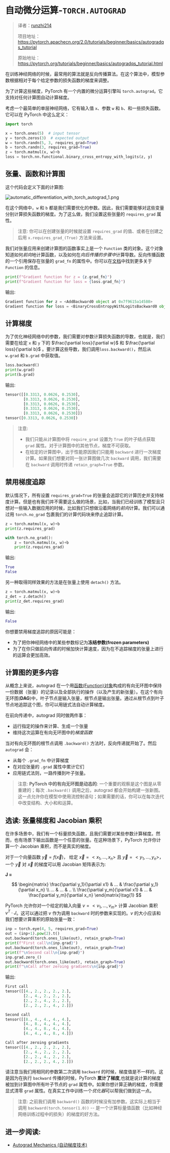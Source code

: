 # 自动微分运算-`TORCH.AUTOGRAD`

> 译者：[runzhi214](https://github.com/runzhi214)
>
> 项目地址：<https://pytorch.apachecn.org/2.0/tutorials/beginner/basics/autogradqs_tutorial>
>
> 原始地址：<https://pytorch.org/tutorials/beginner/basics/autogradqs_tutorial.html>

在训练神经网络的时候，最常用的算法就是反向传播算法。在这个算法中，模型参数根据相对于每个给定参数的损失函数的梯度来调整。

为了计算这些梯度，PyTorch 有一个内置的微分运算引擎叫 `torch.autograd`。它支持对任何计算图自动计算梯度。

考虑一个最简单的单层神经网络，它有输入值 `x`、参数 `w` 和 `b`、和一些损失函数。它可以在 PyTorch 中这么定义：

```py
import torch

x = torch.ones(5)  # input tensor
y = torch.zeros(3)  # expected output
w = torch.randn(5, 3, requires_grad=True)
b = torch.randn(3, requires_grad=True)
z = torch.matmul(x, w)+b
loss = torch.nn.functional.binary_cross_entropy_with_logits(z, y)
```

## 张量、函数和计算图

这个代码会定义下面的计算图:

![automatic_differentiation_with_torch_autograd_1.png](../../../img/automatic_differentiation_with_torch_autograd_1.png)

在这个网络中，`w` 和 `b` 都是我们需要优化的参数。因此，我们需要能够对这些变量分别计算损失函数的梯度。为了这么做，我们设置这些张量的 `requires_grad` 属性。

> 注意:
> 你可以在创建张量的时候就设置 `requires_grad` 的值、或者在创建之后用 `x.requires_grad_(True)` 方法来设置。

我们对张量应用来创建计算图的函数事实上是一个 `Function` 类的对象。这个对象知道如何*前向*地计算函数，以及如何在*向后传播的步骤中*计算导数。反向传播函数的一个引用保存在张量的 `grad_fn` 的属性中。你可以在[文档](https://pytorch.org/docs/stable/autograd.html#function)中找到更多关于 `Function` 的信息。

```py
print(f"Gradient function for z = {z.grad_fn}")
print(f"Gradient function for loss = {loss.grad_fn}")
```

输出:

```py
Gradient function for z = <AddBackward0 object at 0x7f9615a14580>
Gradient function for loss = <BinaryCrossEntropyWithLogitsBackward0 object at 0x7f9615a14bb0>
```

## 计算梯度

为了优化神经网络中的参数，我们需要对参数计算损失函数的导数，也就是，我们需要在给定 `x` 和 `y` 下的 $\frac{\partial loss}{\partial w}$ 和 $\frac{\partial loss}{\partial b}$ 。要计算这些导数，我们调用`loss.backward()`，然后从 `w.grad` 和 `b.grad` 中获取值。

```py
loss.backward()
print(w.grad)
print(b.grad)
```

输出:

```py
tensor([[0.3313, 0.0626, 0.2530],
        [0.3313, 0.0626, 0.2530],
        [0.3313, 0.0626, 0.2530],
        [0.3313, 0.0626, 0.2530],
        [0.3313, 0.0626, 0.2530]])
tensor([0.3313, 0.0626, 0.2530])
```

> 注意:
> * 我们只能从计算图中将 `require_grad` 设置为 `True` 的叶子结点获取 `grad` 属性。对于计算图中的其他节点，梯度不可获取。
> * 在给定的计算图中，出于性能原因我们只能用 `backward` 进行一次梯度计算。如果我们想要对同一张计算图做几次 `backward` 调用，我们需要在 `backward` 调用时传递 `retain_graph=True` 参数。

## 禁用梯度追踪

默认情况下，所有设置 `requires_grad=True` 的张量会追踪它的计算历史并支持梯度计算。但是也有我们并不需要这么做的场景，比如，当我们已经训练了模型且只想对一些输入数据应用的时候，比如我们只想做沿着网络的*前向*计算。我们可以通过用 `torch.no_grad` 包裹我们的计算代码块来停止追踪计算。

```py
z = torch.matmul(x, w)+b
print(z.requires_grad)

with torch.no_grad():
    z = torch.matmul(x, w)+b
    print(z.requires_grad)
```

输出:

```py
True
False
```

另一种取得同样效果的方法是在张量上使用 `detach()` 方法。

```py
z = torch.matmul(x, w)+b
z_det = z.detach()
print(z_det.requires_grad)
```

输出:

```py
False
```

你想要禁用梯度追踪的原因可能是：
- 为了把你神经网络中的某些参数标记为**冻结参数(frozen parameters)**
- 为了在你只做前向传递的时候加快计算速度，因为在不追踪梯度的张量上进行的运算会更加高效。

## 计算图的更多内容

从概念上来说，autograd 在一个用[函数(Function)对象](https://pytorch.org/docs/stable/autograd.html#torch.autograd.Function)构成的有向无环图中保持一份数据（张量）的记录以及全部执行的操作（以及产生的新张量）。在这个有向无环图(**DAG**)中，叶子节点是输入张量，根节点是输出张量。通过从根节点到叶子节点地追踪这个图，你可以用链式法自动计算梯度。

在前向传递中，autograd 同时做两件事：
- 运行指定的操作来计算、生成一个张量
- 维持这次运算在有向无环图中的*梯度函数*

当对有向无环图的根节点调用 `.backward()` 方法时，反向传递就开始了。然后 `autograd` 会：
- 从每个 `.grad_fn` 中计算梯度
- 在对应张量的 `.grad` 属性中累计它们
- 应用链式法则，一路传播到叶子张量。

> 注意:
> **PyTorch 中的有向无环图是动态的**: 一个重要的观察是这个图是从零重建的；每次 `.backward()` 调用之后，autograd 都会开始构建一张新图。这一点允许你在模型中使用流控制语句；如果需要的话，你可以在每次迭代中改变结构、大小和和运算。

## 选读: 张量梯度和 Jacobian 乘积

在许多场景中，我们有一个标量损失函数，且我们需要对某些参数计算梯度。然而，也有场景下输出函数是一个任意的张量。在这种场景下，PyTorch 允许你计算一个 Jacobian 乘积，而不是真实的梯度。

对于一个向量函数 $\vec y = f(\vec x)$， 给定 $\vec x = < x_1,...,x_n >$ 且 $\vec y = < y_1,...,y_n >$， 一个 $\vec y$ 对 $\vec x$ 的梯度可以用 Jacobian 矩阵表示为:

**J =**

$$
  \begin{matrix}
  \frac{\partial y_1}{\partial x1} & ... & \frac{\partial y_1}{\partial x_n} \\
  ... & ... & .. \\
  \frac{\partial y_m}{\partial x1} & ... & \frac{\partial y_m}{\partial x_n}
  \end{matrix}\tag{1}
$$

PyTorch 允许你对一个给定的输入向量 $v = < v_1,...,v_m >$ 计算 Jacobian 乘积 $v^T \cdot J$。这可以通过把 $v$ 作为调用 `backward` 时的参数来实现的。$v$ 的大小应该和我们想要计算乘积的原始张量一致：

```py
inp = torch.eye(4, 5, requires_grad=True)
out = (inp+1).pow(2).t()
out.backward(torch.ones_like(out), retain_graph=True)
print(f"First call\n{inp.grad}")
out.backward(torch.ones_like(out), retain_graph=True)
print(f"\nSecond call\n{inp.grad}")
inp.grad.zero_()
out.backward(torch.ones_like(out), retain_graph=True)
print(f"\nCall after zeroing gradients\n{inp.grad}")
```

输出:

```py
First call
tensor([[4., 2., 2., 2., 2.],
        [2., 4., 2., 2., 2.],
        [2., 2., 4., 2., 2.],
        [2., 2., 2., 4., 2.]])

Second call
tensor([[8., 4., 4., 4., 4.],
        [4., 8., 4., 4., 4.],
        [4., 4., 8., 4., 4.],
        [4., 4., 4., 8., 4.]])

Call after zeroing gradients
tensor([[4., 2., 2., 2., 2.],
        [2., 4., 2., 2., 2.],
        [2., 2., 4., 2., 2.],
        [2., 2., 2., 4., 2.]])
```

请注意当我们用相同的参数第二次调用 `backward` 的时候，梯度值是不一样的。这是因为在执行 `backward` 传播的时候，PyTorch **累计了梯度**,也就是说计算的梯度被加到计算图中所有叶子节点的 `grad` 属性中。如果你想计算正确的梯度，你需要显式清零 `grad` 属性。在真实工作中训练一个*优化器*可以帮我们做到这一点。

> 注意:
> 之前我们调用 `backward()` 函数的时候没有加参数。这实际上相当于调用 `backward(torch.tensor(1.0))` -- 是一个计算标量值函数（比如神经网络训练过程中的损失）的梯度的好方法。

## 进一步阅读:

* [Autograd Mechanics (自动梯度技术)](https://pytorch.org/docs/stable/notes/autograd.html)
